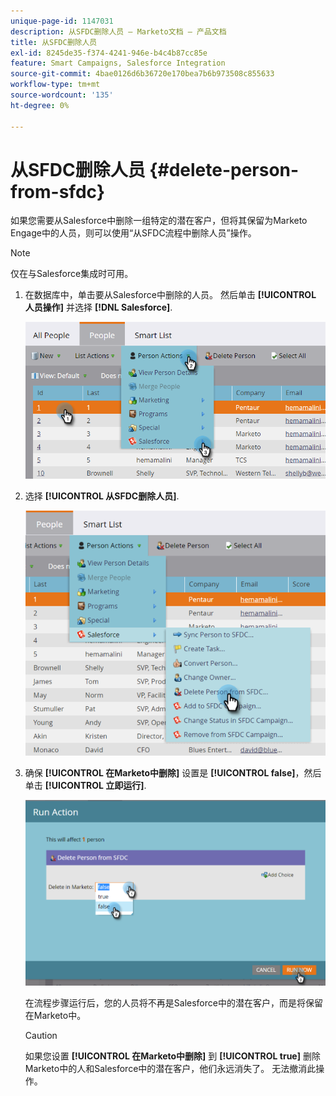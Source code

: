 ```yaml
---
unique-page-id: 1147031
description: 从SFDC删除人员 — Marketo文档 — 产品文档
title: 从SFDC删除人员
exl-id: 8245de35-f374-4241-946e-b4c4b87cc85e
feature: Smart Campaigns, Salesforce Integration
source-git-commit: 4bae0126d6b36720e170bea7b6b973508c855633
workflow-type: tm+mt
source-wordcount: '135'
ht-degree: 0%

---
```


# 从SFDC删除人员 {#delete-person-from-sfdc}

如果您需要从Salesforce中删除一组特定的潜在客户，但将其保留为Marketo Engage中的人员，则可以使用“从SFDC流程中删除人员”操作。

>[!NOTE]
>
>仅在与Salesforce集成时可用。

1. 在数据库中，单击要从Salesforce中删除的人员。 然后单击 **[!UICONTROL 人员操作]** 并选择 **[!DNL Salesforce]**.

   ![](assets/person-actions-salesforce.png)

1. 选择 **[!UICONTROL 从SFDC删除人员]**.

   ![](assets/delete-person-from-sfdc.png)

1. 确保 **[!UICONTROL 在Marketo中删除]** 设置是 **[!UICONTROL false]**，然后单击 **[!UICONTROL 立即运行]**.

   ![](assets/run-action-delete-lead-from-sfdc.png)

   在流程步骤运行后，您的人员将不再是Salesforce中的潜在客户，而是将保留在Marketo中。

   >[!CAUTION]
   >
   >如果您设置 **[!UICONTROL 在Marketo中删除]** 到 **[!UICONTROL true]** 删除Marketo中的人和Salesforce中的潜在客户，他们永远消失了。 无法撤消此操作。
